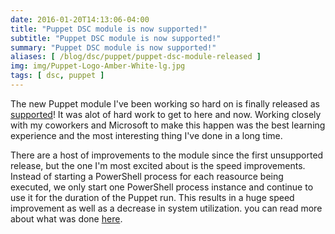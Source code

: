 ```yaml
---
date: 2016-01-20T14:13:06-04:00
title: "Puppet DSC module is now supported!"
subtitle: "Puppet DSC module is now supported!"
summary: "Puppet DSC module is now supported!"
aliases: [ /blog/dsc/puppet/puppet-dsc-module-released ]
img: img/Puppet-Logo-Amber-White-lg.jpg
tags: [ dsc, puppet ]
---
```


The new Puppet module I've been working so hard on is finally released as [supported](https://forge.puppetlabs.com/puppetlabs/dsc)! It was alot of hard work to get to here and now. Working closely with my coworkers and Microsoft to make this happen was the best learning experience and the most interesting thing I've done in a long time.

There are a host of improvements to the module since the first unsupported release, but the one I'm most excited about is the speed improvements. Instead of starting a PowerShell process for each reasource being executed, we only start one PowerShell process instance and continue to use it for the duration of the Puppet run. This results in a huge speed improvement as well as a decrease in system utilization. you can read more about what was done [here](https://puppetlabs.com/blog/powershell-dsc-module-now-supported).
